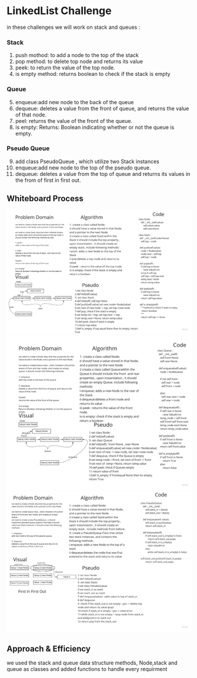 # LinkedList Challenge
in these challenges we will work on stack and queues :
### Stack 
1. push mothod: to add a node to the top of the stack
2. pop method: to delete top node and returns its value
3. peek: to return the value of the top node. 
4. is empty method: returns boolean to check if the stack is empty
### Queue
 5. enqueue:add new node to the back of the queue
6. dequeue: deletes a value from the front of queue, and returns the value of that node.
7. peel: returns the value of the front of the queue.
8. is empty: Returns: Boolean indicating whether or not the queue is empty.
### Pseudo Queue
9. add class PseudoQueue , which utilize two Stack instances
10. enqueue:add new node to the top of the pseudo queue.
11. dequeue: deletes a value from the top of queue and returns its values in the from of first in first out.

## Whiteboard Process
![whiteboard](../data_structures_and_algorithms/assessts/stack.jpg)
![whiteboard](../data_structures_and_algorithms/assessts/Queue.jpg)
![whiteboard](../data_structures_and_algorithms/assessts/PQ.jpg)


## Approach & Efficiency
we used the stack and queue data structure methods, Node,stack and queue as classes and added functions to handle every requirment